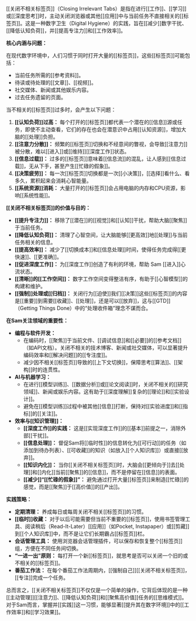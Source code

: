 [[关闭不相关标签页]]（Closing Irrelevant Tabs）是指在进行[[工作]]、[[学习]]或[[深度思考]]时，主动关闭浏览器或其他[[应用]]中与当前任务不直接相关的[[标签页]]。这是一种数字卫生（Digital Hygiene）的实践，旨在[[减少]]数字干扰、[[降低认知负荷]]，并[[提高专注力]]和[[工作效率]]。

**核心内涵与问题：**

在现代数字环境中，人们习惯于同时打开大量的[[标签页]]，这些[[标签页]]可能包括：
*   当前任务所需的[[参考资料]]。
*   待读或待处理的[[文章]]、[[视频]]。
*   社交媒体、新闻或其他娱乐内容。
*   过去任务遗留的页面。

当不相关的[[标签页]]过多时，会产生以下问题：
1.  **[[认知负荷]]过高：** 每个打开的[[标签页]]都代表一个潜在的[[信息]]源或任务，即使不主动查看，它们的存在也会在潜意识中占用[[认知资源]]，增加大脑的[[处理]]负担。
2.  **[[注意力分散]]：** 频繁的[[标签页]]切换和不经意间的瞥视，会导致[[注意力]]被分散，难以[[进入]]或[[维持]][[深度工作]]状态。
3.  **[[信息过载]]：** 过多的[[标签页]]意味着[[信息流]]的混乱，让人感到[[信息过载]]，无从下手，甚至产生[[忙碌的假象]]。
4.  **[[决策疲劳]]：** 每一次[[标签页]]切换都是一次[[小决策]]，[[选择]]看什么、看多久，累积起来会消耗心智能量。
5.  **[[系统资源]]消耗：** 大量打开的[[标签页]]会占用电脑的内存和CPU资源，影响[[系统性能]]。

**[[关闭不相关标签页]]的价值与目的：**

*   **[[提升专注力]]：** 移除了[[潜在]]的[[视觉]]和[[认知]]干扰，帮助大脑[[聚焦]]于当前任务。
*   **[[降低认知负荷]]：** 清理了心智空间，让大脑能够[[更高效]]地[[处理]]与当前任务相关的信息。
*   **[[提高效率]]：** 减少了[[切换成本]]和[[信息处理]]时间，使得任务完成得[[更快速]]、[[更准确]]。
*   **[[促进深度工作]]：** 为[[深度工作]]创造了有利的环境，帮助 Sam [[进入]]心流状态。
*   **[[清晰]]的[[工作空间]]：** 数字工作空间变得整洁有序，有助于[[心智模型]]的构建和维护。
*   **[[强制]]处理或[[归档]]：** 关闭行为[[迫使]]我们[[决策]]这些[[标签页]]的内容是[[重要]]到需要[[收藏]]、[[处理]]，还是可以[[放弃]]，这与[[GTD]]（Getting Things Done）中的“处理收件箱”理念不谋而合。

**在Sam关注领域的重要性：**

*   **编程与软件开发：**
    *   在编码时，[[聚焦]]于当前文件、[[调试信息]]和[[必要]]的[[参考文档]]（如API文档）。关闭不相关的技术博客、新闻或社交媒体，可以显著提升编码效率和[[解决问题]]的[[专注度]]。
    *   减少因不相关[[标签页]]导致的[[上下文切换]]，保障思考[[算法]]、[[架构]]时的连贯性。
*   **AI与机器学习：**
    *   在进行[[模型训练]]、[[数据分析]]或[[论文阅读]]时，关闭不相关的[[研究领域]]、新闻或娱乐内容。这有助于[[深度理解]]复杂的[[理论]]和[[实验设计]]。
    *   避免在[[模型训练]]过程中被其他[[信息]]打断，保持对[[实验进度]]和[[指标]]的[[关注]]。
*   **效率与[[知识管理]]：**
    *   **[[深度工作]]的实践：** 这是[[实现深度工作]]的[[基本]]前提之一，消除外部[[干扰]]。
    *   **[[信息处理]]：** 督促Sam将[[临时性]]的信息转化为[[可行动]]的任务（如添加到待办列表）、[[可收藏]]的知识（如放入[[个人知识库]]）或直接[[放弃]]。
    *   **[[知识内化]]：** 当你[[关闭不相关标签页]]时，大脑会[[更倾向于]]去[[处理]]和[[内化]]当前[[聚焦]]的[[信息]]，而不是停留在[[信息]]的表面。
    *   **[[减少]]“[[忙碌的假象]]”：** 避免通过打开大量[[标签页]]来制造[[忙碌]]的感觉，而是[[聚焦]]于[[高价值]]的[[产出]]。

**实践策略：**

*   **定期清理：** 养成每日或每周关闭不相关[[标签页]]的习惯。
*   **[[临时]]收藏：** 对于以后可能需要但当前不重要的[[标签页]]，使用书签管理工具、阅读稍后（Read-It-Later）[[应用]]（如Pocket, Instapaper）或[[剪藏]]到[[个人知识库]]中，而不是让它们长期霸占[[标签页]]栏。
*   **会话管理工具：** 使用浏览器会话管理插件，可以保存和恢复整个[[标签页]]组，方便在不同任务间切换。
*   **“一进一出”原则：** 每打开一个新[[标签页]]，就思考是否可以关闭一个旧的或不相关的[[标签页]]。
*   **番茄工作法：** 在每个番茄工作法周期内，[[强制自己]][[关闭不相关标签页]]，[[专注]]完成一个任务。

总而言之，[[关闭不相关标签页]]不仅仅是一个简单的操作，它背后体现的是一种[[主动管理]][[注意力]]、[[降低认知负荷]]和[[聚焦高价值]]任务的[[思维模式]]。对于Sam而言，掌握并[[实践]]这一习惯，能够显著[[提升其在数字环境]]中的[[工作效率]]和[[学习效果]]。